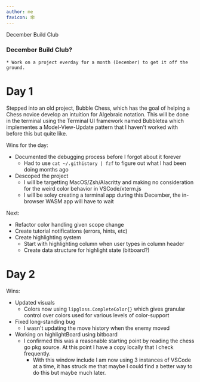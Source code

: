 ```yaml
---
author: me
favicon: 🕸️
---
```


December Build Club

### December Build Club?
    * Work on a project everday for a month (December) to get it off the ground.

# Day 1

Stepped into an old project, Bubble Chess, which has the goal of helping a Chess novice develop an intuition for Algebraic notation. This will be done in the terminal using the Terminal UI framework named Bubbletea which implementes a Model-View-Update pattern that I haven't worked with before this but quite like.

Wins for the day:
* Documented the debugging process before I forgot about it forever
    * Had to use `cat ~/.githistory | fzf` to figure out what I had been doing months ago
* Descoped the project
    * I will be targetting MacOS/Zsh/Alacritty and making no consideration for the weird color behavior in VSCode/xterm.js
    * I will be soley creating a terminal app during this December, the in-browser WASM app will have to wait

Next:
* Refactor color handling given scope change
* Create tutorial notifications (errors, hints, etc)
* Create highlighting system
    * Start with highlighting column when user types in column header
    * Create data structure for highlight state (bitboard?)

# Day 2

Wins:
* Updated visuals
    * Colors now using `lipgloss.CompleteColor{}` which gives granular control over colors used for various levels of color-support
* Fixed long-standing bug
    * I wasn't updating the move history when the enemy moved
* Working on highlightBoard using bitboard
    * I confirmed this was a reasonable starting point by reading the chess go pkg source. At this point I have a copy locally that I check frequently.
        * With this window include I am now using 3 instances of VSCode at a time, it has struck me that maybe I could find a better way to do this but maybe much later.
